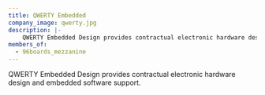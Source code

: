 ```yaml
---
title: QWERTY Embedded
company_image: qwerty.jpg
description: |-
    QWERTY Embedded Design provides contractual electronic hardware design and embedded software support.
members_of:
  - 96boards_mezzanine
---
```

QWERTY Embedded Design provides contractual electronic hardware design and embedded software support.

